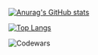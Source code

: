[![Anurag's GitHub stats](https://github-readme-stats.vercel.app/api?username=rodinopps&show_icons=true&theme=holi&include_all_commits=true&count_private=true)](https://github.com/rodinopps/github-readme-stats)
  
[![Top Langs](https://github-readme-stats.vercel.app/api/top-langs/?username=rodinopps&layout=compact&theme=holi)](https://github.com/rodinopps/github-readme-stats)


  


![Codewars](https://www.codewars.com/users/rodinopps/badges/large)
